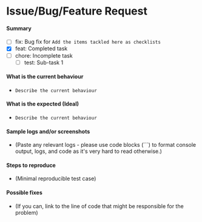 # Issue/Bug/Feature Request

#### Summary

- [ ] fix: Bug fix for `Add the items tackled here as checklists`
- [x] feat: Completed task
- [ ] chore: Incomplete task
  - [ ] test: Sub-task 1

#### What is the current behaviour

- `Describe the current behaviour`

#### What is the expected (Ideal)

- `Describe the current behaviour`


#### Sample logs and/or screenshots

- (Paste any relevant logs - please use code blocks (```) to format console output,
logs, and code as it's very hard to read otherwise.)

#### Steps to reproduce

- (Minimal reproducible test case)

#### Possible fixes

- (If you can, link to the line of code that might be responsible for the problem)
